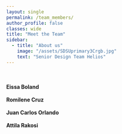 ```yaml
---
layout: single
permalink: /team_members/
author_profile: false
classes: wide
title: "Meet the Team"
sidebar:
  - title: "About us"
    image: "/assets/SDSUprimary3Crgb.jpg"
    text: "Senior Design Team Helios"
---
```


<br>
<br>
<strong>Eissa Boland</strong>
<br>
<br>
<strong>Romilene Cruz</strong>
<br>
<br>
<strong>Juan Carlos Orlando</strong>
<br>
<br>
<strong>Attila Rakosi</strong>
